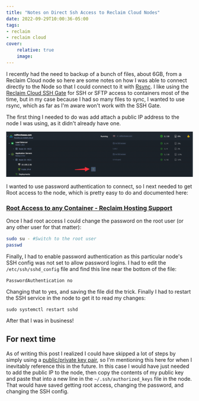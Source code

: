 ```yaml
---
title: "Notes on Direct Ssh Access to Reclaim Cloud Nodes"
date: 2022-09-29T10:00:36-05:00
tags:
- reclaim
- reclaim cloud
cover:
    relative: true
    image: 
---
```


I recently had the need to backup of a bunch of files, about 6GB, from a Reclaim Cloud node so here are some notes on how I was able to connect directly to the Node so that I could connect to it with [Rsync](https://www.digitalocean.com/community/tutorials/how-to-use-rsync-to-sync-local-and-remote-directories). I like using the [Reclaim Cloud SSH Gate](https://support.reclaimhosting.com/hc/en-us/articles/4404920655127-Using-the-SSH-Gate) for SSH or SFTP access to containers most of the time, but in my case because I had so many files to sync, I wanted to use rsync, which as far as I'm aware won't work with the SSH Gate. 

The first thing I needed to do was add attach a public IP address to the node I was using, as it didn't already have one.

![Screenshot of the Reclaim Cloud interface](attach-ip.png)

I wanted to use password authentication to connect, so I next needed to get Root access to the node, which is pretty easy to do and documented here:

### [Root Access to any Container - Reclaim Hosting Support](https://support.reclaimhosting.com/hc/en-us/articles/4404920687383-Root-Access-to-any-Container)

Once I had root access I could change the password on the root user (or any other user for that matter):

``` bash
sudo su - #Switch to the root user
passwd
```

Finally, I had to enable password authentication as this particular node's SSH config was not set to allow password logins. I had to edit the `/etc/ssh/sshd_config` file and find this line near the bottom of the file:
```
PasswordAuthentication no
```

Changing that to yes, and saving the file did the trick. Finally I had to restart the SSH service in the node to get it to read my changes:

```
sudo systemctl restart sshd
```

After that I was in business!

## For next time

As of writing this post I realized I could have skipped a lot of steps by simply using a [public/private key pair](https://support.reclaimhosting.com/hc/en-us/articles/8421003621015-Generating-and-using-SSH-key-pairs), so I'm mentioning this here for when I inevitably reference this in the future. In this case I would have just needed to add the public IP to the node, then copy the contents of my public key and paste that into a new line in the `~/.ssh/authorized_keys` file in the node. That would have saved getting root access, changing the password, and changing the SSH config. 